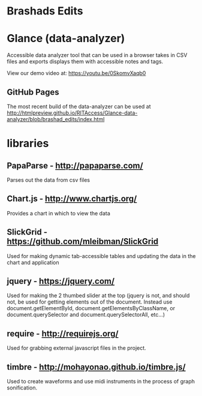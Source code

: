 # Brashads Edits
# Glance (data-analyzer)
Accessible data analyzer tool that can be used in a browser
takes in CSV files and exports displays them with accessible notes and tags.

View our demo video at: https://youtu.be/0SkomvXaqb0

## GitHub Pages
The most recent build of the data-analyzer can be used at http://htmlpreview.github.io/RITAccess/Glance-data-analyzer/blob/brashad_edits/index.html
# libraries
## PapaParse - http://papaparse.com/
Parses out the data from csv files

## Chart.js - http://www.chartjs.org/
Provides a chart in which to view the data

## SlickGrid -https://github.com/mleibman/SlickGrid
Used for making dynamic tab-accessible tables and updating the data in the chart and application

## jquery - https://jquery.com/
Used for making the 2 thumbed slider at the top (jquery is not, and should not, be used for getting elements out of the document. Instead use document.getElementById, document.getElementsByClassName, or document.querySelector and document.querySelectorAll, etc...)

## require - http://requirejs.org/
Used for grabbing external javascript files in the project.

## timbre - http://mohayonao.github.io/timbre.js/
Used to create waveforms and use midi instruments in the process of graph sonification.
